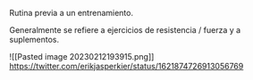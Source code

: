 Rutina previa a un entrenamiento. 

Generalmente se refiere a ejercicios de resistencia / fuerza y a suplementos.

![[Pasted image 20230212193915.png]]
https://twitter.com/erikjasperkier/status/1621874726913056769